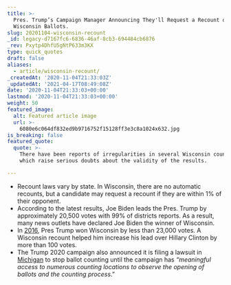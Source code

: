 ```yaml
---
title: >-
  Pres. Trump’s Campaign Manager Announcing They'll Request a Recount of
  Wisconsin Ballots.
slug: 20201104-wisconsin-recount
_id: legacy-d7167fc6-6836-46af-8cb3-694484cb6876
_rev: Pxytp4DhfU5gNtP633m3KX
type: quick_quotes
draft: false
aliases:
  - article/wisconsin-recount/
_createdAt: '2020-11-04T21:33:03Z'
_updatedAt: '2021-04-17T08:49:08Z'
date: '2020-11-04T21:33:03+00:00'
lastmod: '2020-11-04T21:33:03+00:00'
weight: 50
featured_image:
  alt: Featured article image
  url: >-
    6080e6c064df832ed9b9716752f15128ff3e3c8a1024x632.jpg
is_breaking: false
featured_quote:
  quote: >-
    There have been reports of irregularities in several Wisconsin counties
    which raise serious doubts about the validity of the results.

---
```

* Recount laws vary by state. In Wisconsin, there are no automatic recounts, but a candidate may request a recount if they are within 1% of their opponent.
* According to the latest results, Joe Biden leads the Pres. Trump by approximately 20,500 votes with 99% of districts reports. As a result, many news outlets have declared Joe Biden the winner of Wisconsin.
* In [2016](https://madison.com/wsj/news/local/govt-and-politics/completed-wisconsin-recount-widens-donald-trumps-lead-by-131-votes/article_3f61c6ac-5b18-5c27-bf38-e537146bbcdd.html), Pres Trump won Wisconsin by less than 23,000 votes. A Wisconsin recount helped him increase his lead over Hillary Clinton by more than 100 votes.
* The Trump 2020 campaign also announced it is filing a lawsuit in [Michigan](https://www.donaldjtrump.com/media/trump-campaign-statement-on-michigan-lawsuit/) to stop ballot counting until the campaign has _“meaningful access to numerous counting locations to observe the opening of ballots and the counting process_.”